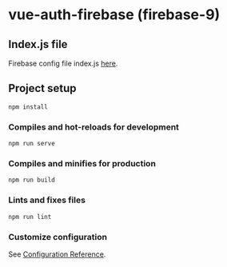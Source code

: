 # vue-auth-firebase (firebase-9)  

## Index.js file  

Firebase config file index.js [here](https://github.com/silv4b/firebase-auth-file/tree/main).  

## Project setup  

```
npm install
```  

### Compiles and hot-reloads for development  

```
npm run serve
```  

### Compiles and minifies for production  

```
npm run build
```  

### Lints and fixes files  

```
npm run lint
```  

### Customize configuration  

See [Configuration Reference](https://cli.vuejs.org/config/).  
